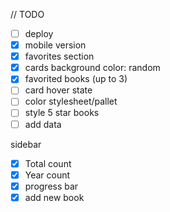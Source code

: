 // TODO

- [ ] deploy
- [x] mobile version
- [x] favorites section
- [x] cards background color: random
- [x] favorited books (up to 3)
- [ ] card hover state
- [ ] color stylesheet/pallet
- [ ] style 5 star books
- [ ] add data

sidebar
- [x] Total count
- [x] Year count 
- [x] progress bar 
- [x] add new book
